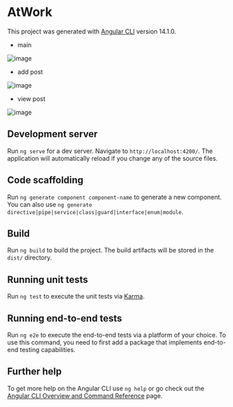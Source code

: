 # AtWork

This project was generated with [Angular CLI](https://github.com/angular/angular-cli) version 14.1.0.

- main

![image](https://user-images.githubusercontent.com/80046909/193936831-663e3b40-cd01-4ef2-ac10-7ac6b2df9784.png)

- add post

![image](https://user-images.githubusercontent.com/80046909/193937073-2bf3af7d-8803-4e33-98f2-9547e3f0b6b0.png)

- view post

![image](https://user-images.githubusercontent.com/80046909/193937226-dee79ad3-61fc-4ba8-8dc1-75efbcd83f8c.png)



## Development server

Run `ng serve` for a dev server. Navigate to `http://localhost:4200/`. The application will automatically reload if you change any of the source files.

## Code scaffolding

Run `ng generate component component-name` to generate a new component. You can also use `ng generate directive|pipe|service|class|guard|interface|enum|module`.

## Build

Run `ng build` to build the project. The build artifacts will be stored in the `dist/` directory.

## Running unit tests

Run `ng test` to execute the unit tests via [Karma](https://karma-runner.github.io).

## Running end-to-end tests

Run `ng e2e` to execute the end-to-end tests via a platform of your choice. To use this command, you need to first add a package that implements end-to-end testing capabilities.

## Further help

To get more help on the Angular CLI use `ng help` or go check out the [Angular CLI Overview and Command Reference](https://angular.io/cli) page.

